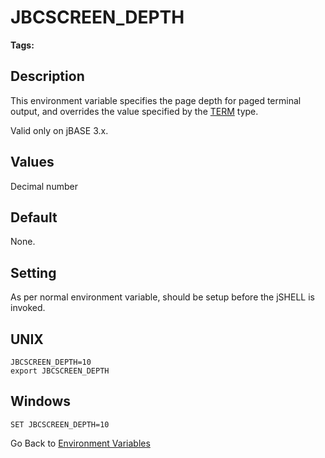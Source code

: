 # JBCSCREEN_DEPTH

<PageHeader />

**Tags:**
<badge text='terminal' vertical='middle' />
<badge text='environment variables' vertical='middle' />

## Description

This environment variable specifies the page depth for paged terminal output, and overrides the value specified by the [TERM](term) type.

Valid only on jBASE 3.x.

## Values

Decimal number

## Default

None.

## Setting

As per normal environment variable, should be setup before the jSHELL is invoked.

## UNIX

```
JBCSCREEN_DEPTH=10
export JBCSCREEN_DEPTH
```

## Windows

```
SET JBCSCREEN_DEPTH=10
```

Go Back to [Environment Variables](./../README.md)

  
<PageFooter />

